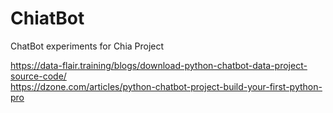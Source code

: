 # ChiatBot

ChatBot experiments for Chia Project

https://data-flair.training/blogs/download-python-chatbot-data-project-source-code/  
https://dzone.com/articles/python-chatbot-project-build-your-first-python-pro  
